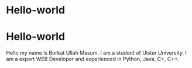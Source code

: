 # Hello-world
# Hello-world
Hello my name is Borkat Ullah Masum.
I am a student of Ulster University,  I am a expert WEB Developer and experienced in Python, Java, C+, C++.
